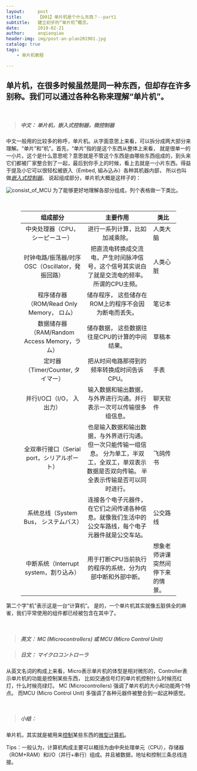 ```yaml
---
layout:     post
title:      【001】单片机是个什么东西？--part1 
subtitle:   建立初步的“单片机”概念。
date:       2019-02-21
author:     anqiaoqiao
header-img: img/post-an-plan201901.jpg
catalog: true
tags:
    - 单片机教程

---
```


<h2>单片机，在很多时候虽然是同一种东西，但却存在许多别称。我们可以通过各种名称来理解“单片机”。</h2>
<p>&nbsp;</p>
<blockquote><h5>中文： 单片机，嵌入式控制器，微控制器</h5>
</blockquote>
<p>中文一般用的比较多的称呼，单片机。从字面意思上来看，可以拆分成两大部分来理解。“单片”和“机”。首先，“单片”指的是这个东西从整体上来看， 就是很单一的一小片。这个是什么意思呢？意思就是不管这个东西是由哪些东西组成的，到头来它们都被厂家整合到了一起，最后到你手上的时候，看上去就是一小片东西。得益于提及小它可以很轻松被嵌入（Embed, 組み込み）各种其机器内部， 所以也叫做<u><em>嵌入式控制器</em></u>。 
说起组成部分，单片机大概是这样子的： </p>
<p><img src='https://picgo.oss-ap-northeast-1.aliyuncs.com/img/MCUconsist.png' alt='consist_of_MCU' referrerPolicy='no-referrer' />
为了能够更好地理解各部分组成，列个表格做一下类比。 </p>
<p>&nbsp;</p>
<figure><table>
<thead>
<tr><th style='text-align:center;' >组成部分</th><th style='text-align:center;' >主要作用</th><th style='text-align:center;' >类比</th></tr></thead>
<tbody><tr><td style='text-align:center;' >中央处理器（CPU，シーピーユー）</td><td style='text-align:center;' >进行一系列计算，比如加减乘除。</td><td>人类大脑</td></tr><tr><td style='text-align:center;' >时钟电路/振荡器/时序OSC（Oscillator，発振回路）</td><td style='text-align:center;' >把直流电转换成交流电，产生时间脉冲信号，这个信号其实说白了就是交流电的频率。所谓的CPU主频。</td><td>人类心脏</td></tr><tr><td style='text-align:center;' >程序储存器（ROM/Read Only Memory， ロム）</td><td style='text-align:center;' >储存程序， 这些储存在ROM上的程序不会因为断电而丢失。 </td><td>笔记本</td></tr><tr><td style='text-align:center;' >数据储存器（RAM/Random Access Memory，ラム） </td><td style='text-align:center;' >储存数据， 这些数据往往是CPU的计算的中间结果。 </td><td>草稿本</td></tr><tr><td style='text-align:center;' >定时器（Timer/Counter, タイマー）</td><td style='text-align:center;' >把从时间电路那得到的频率转换成时间告诉CPU。</td><td>手表</td></tr><tr><td style='text-align:center;' >并行I/O口（I/O， 入出力）</td><td style='text-align:center;' >输入数据和输出数据，与外界进行沟通。并行表示一次可以传输很多组信息。</td><td>聊天软件</td></tr><tr><td style='text-align:center;' >全双串行接口（Serial port，シリアルポート）</td><td style='text-align:center;' >也是输入数据和输出数据，与外界进行沟通。但一次只能传输一组信息。 分为单工，半双工，全双工，单双表示数据是否双向传输。 半全表示传输是否可以同时进行。</td><td>飞鸽传书</td></tr><tr><td style='text-align:center;' >系统总线（System Bus， システムバス）</td><td style='text-align:center;' >连接各个电子元器件， 在它们之间传递各种信息。就像我们生活中的公交车路线，每个电子元器件就是公交车站。</td><td>公交路线</td></tr><tr><td style='text-align:center;' >中断系统（Interrupt system，割り込み）</td><td style='text-align:center;' >用于打断CPU当前执行的程序的系统，分为内部中断和外部中断。</td><td>想象老师讲课突然间停下来的情景。</td></tr></tbody>
</table></figure>
<p>第二个字&quot;机&quot;表示这是一台“计算机”。 是的，一个单片机其实就像五脏俱全的麻雀，我们平常使用的组件都已经被包含在其中了。</p>
<p>&nbsp;</p>
<blockquote><h5>英文： MC (Microcontrollers)  或 MCU (Micro Control Unit)</h5>
</blockquote>
<blockquote><h5>日文： マイクロコントローラ</h5>
</blockquote>
<p>从英文名词的构成上来看，Micro表示单片机的体型是相对微形的，Controller表示单片机的功能是控制某些东西， 比如交通信号灯的单片机控制什么时候亮红灯，什么时候亮绿灯。 MC (Microcontrollers) 强调了单片机的大小和功能两个特点。 而MCU (Micro Control Unit) 多强调了各种元器件被整合到一起这种感觉。 </p>
<p>&nbsp;</p>

<blockquote><h5>小结：</h5>
</blockquote>
<p>单片机，其实就是被用来<u>控制</u>某些东西的<u>微型计算机</u>。</p>
<p>Tips：一般认为，计算机构成主要可以概括为由中央处理单元（CPU），存储器（ROM+RAM）和I/O（并行+串行）组成。并且被数据，地址和控制三条总线连接。</p>
<p>&nbsp;</p>

